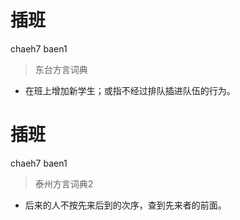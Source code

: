# 插班
chaeh7 baen1
> 东台方言词典
- 在班上增加新学生；或指不经过排队插进队伍的行为。


# 插班
chaeh7 baen1
> 泰州方言词典2
- 后来的人不按先来后到的次序，查到先来者的前面。